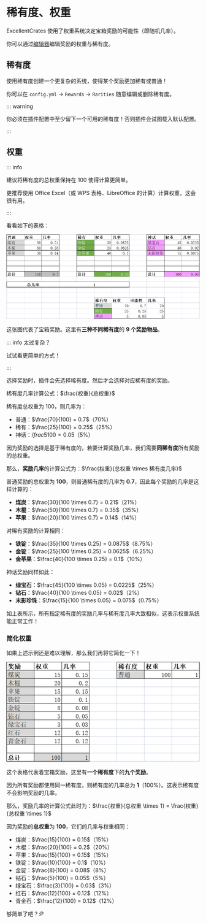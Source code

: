 # 稀有度、权重

ExcellentCrates 使用了权重系统决定宝箱奖励的可能性（即随机几率）。

你可以通过[编辑器](editor-gui.md)编辑奖励的权重与稀有度。

## 稀有度

使用稀有度创建一个更复杂的系统，使得某个奖励更加稀有或普通！

你可以在 `config.yml` -> `Rewards` -> `Rarities` 随意编辑或删除稀有度。

::: warning

你必须在插件配置中至少留下一个可用的稀有度！否则插件会试图载入默认配置。

:::

## 权重

::: info

建议将稀有度的总权重保持在 100 使得计算更简单。

更推荐使用 Office Excel（或 WPS 表格、LibreOffice 的计算）计算权重，这会很有用。

:::

看看如下的表格：

![img](images/weights.png)

这张图代表了宝箱奖励。这里有**三种不同稀有度**的 **9 个奖励物品**。

::: info 太过复杂？

试试看更简单的方式！

:::

选择奖励时，插件会先选择稀有度。然后才会选择对应稀有度的奖励。

稀有度几率计算公式：$\frac{权重}{总权重}$

稀有度总权重为 100，则几率为：

* 普通：$\frac{70}{100} = 0.7$（70%）
* 稀有：$\frac{25}{100} = 0.25$（25%）
* 神话：$/frac{5}{100} = 0.05$（5%）

因为奖励的选择是基于稀有度的，若要计算奖励几率，我们需要**同稀有度**所有奖励的总权重。

那么，**奖励几率**的计算公式为：$\frac{权重}{总权重 \times 稀有度几率}$

普通奖励的总权重为 **100**，则普通稀有度的几率为 **0.7**，因此每个奖励的几率是这样计算的：

* **煤炭**：$\frac{30}{100 \times 0.7} = 0.21$（21%）
* **木棍**：$\frac{50}{100 \times 0.7} = 0.35$（35%）
* **苹果**：$\frac{20}{100 \times 0.7} = 0.14$（14%）

对稀有奖励的计算相同：

* **铁锭**：$\frac{35}{100 \times 0.25} = 0.0875$（8.75%）
* **金锭**：$\frac{25}{100 \times 0.25} = 0.0625$（6.25%）
* **金苹果**：$\frac{40}{100 \times 0.25} = 0.1$（10%）

神话奖励同样如此：

* **绿宝石**：$\frac{45}{100 \times 0.05} = 0.0225$（25%）
* **钻石**：$\frac{40}{100 \times 0.05} = 0.02$（2%）
* **末影珍珠**：$\frac{15}{100 \times 0.05} = 0.075$（0.75%）

如上表所示，所有指定稀有度的奖励几率与稀有度几率大致相似，这表示权重系统能正常工作！

### 简化权重

如果上述示例还是难以理解，那么我们再将它简化一下！

![img](images/weights_ez.png)

这个表格代表着宝箱奖励，这里有**一个稀有度**下的**九个奖励**。

因为所有奖励都使用同一稀有度，则稀有度的几率总为 **1**（100%）。这表示稀有度不会影响奖励的几率。

那么，奖励几率的计算公式此时为：$\frac{权重}{总权重 \times 1} = \frac{权重}{总权重 \times 1}$

因为奖励的**总权重**为 **100**，它们的几率与权重相同：

* 煤炭：$\frac{15}{100} = 0.15$（15%）
* 木棍：$\frac{20}{100} = 0.2$（20%）
* 苹果：$\frac{15}{100} = 0.15$（15%）
* 铁锭：$\frac{10}{100} = 0.1$（10%）
* 金锭：$\frac{8}{100} = 0.08$（8%）
* 钻石：$\frac{5}{100} = 0.05$（5%）
* 绿宝石：$\frac{3}{100} = 0.03$（3%）
* 红石：$\frac{12}{100} = 0.12$（12%）
* 青金石：$\frac{12}{100} = 0.12$（12%）

够简单了吧？:P
